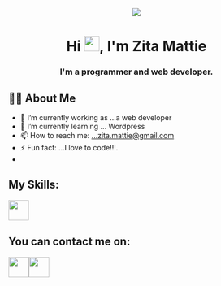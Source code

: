 <p align="center">
<img src="https://i.imgur.com/xWraocw.png" />
 </p>

<h1 align="center">Hi <img src="https://raw.githubusercontent.com/MartinHeinz/MartinHeinz/master/wave.gif" width="30px">, I'm Zita Mattie</h1>
<h3 align="center">I'm a programmer and web developer.</h3>
</p>

## 🙋‍♂️ **About Me**
- 🔭 I’m currently working as ...a web developer
- 🌱 I’m currently learning ... Wordpress
- 📫 How to reach me: ...zita.mattie@gmail.com
- ⚡ Fun fact: ...I love to code!!!.
- 
## **My Skills**:
<a href="https://imgur.com/m28hJRc"><img style="width:40px;" src="https://i.imgur.com/m28hJRc.png"/></a>

## **You can contact me on**:
<P align="left" stlyle="margin-left:20px">
<a href="https://imgur.com/90c54aR"><img style="width:40px;"src="https://i.imgur.com/90c54aR.png" 
<a href="https://imgur.com/Dldf474"><img style="width:40px;"src="https://i.imgur.com/Dldf474.png" 
 
</P>
